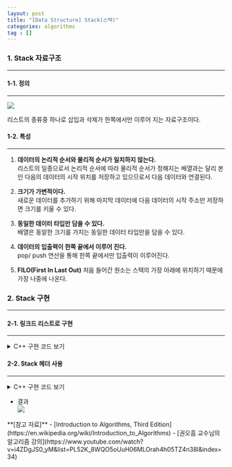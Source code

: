 ```yaml
---
layout: post
title: "[Data Structure] Stack(스택)"
categories: algorithms
tag : []
---
```


### 1. Stack 자료구조
---

#### 1-1. 정의 
---
![](https://krispedia.github.io/assets/images/stack_1.jpg)

리스트의 종류중 하나로 삽입과 삭제가 한쪽에서만 이루어 지는 자료구조이다. 

#### 1-2. 특성
---
1. **데이터의 논리적 순서와 물리적 순서가 일치하지 않는다.**  
리스트의 일종으로서 논리적 순서에 따라 물리적 순서가 정해지는 배열과는 달리 본인 다음의 데이터의 시작 위치를 저장하고 있으므로서 다음 데이터와 연결된다. 

2. **크기가 가변적이다.**  
새로운 데이터를 추가하기 위해 마지막 데이터에 다음 데이터의 시작 주소만 저장하면 크기를 키울 수 있다.  

3. **동일한 데이터 타입만 담을 수 있다.**  
배열은 동알한 크기를 가지는 동일한 데이터 타입만을 담을 수 있다.  

4. **데이터의 입출력이 한쪽 끝에서 이루어 진다.**  
pop/ push 연산을 통해 한쪽 끝에서만 입출력이 이루어진다.  

5. **FILO(First In Last Out)**
처음 들어간 원소는 스택의 가장 아래에 위치하기 때문에 가장 나중에 나온다.  

### 2. Stack 구현 
---

#### 2-1. 링크드 리스트로 구현
---

<details>
<summary>C++ 구현 코드 보기</summary>
<div markdown="1">

```cpp
```
</div>
</details>

#### 2-2. Stack 헤더 사용
---

<details>
<summary>C++ 구현 코드 보기</summary>
<div markdown="1">

```cpp
#include<iostream>
#include<stack>

using namespace std;

int main(){
    stack<int> s;
    s.push(1);
    s.push(2);
    s.push(3);

    cout<<s.top()<<endl;
    s.pop();
    cout<<s.top()<<endl;
    s.pop();
    cout<<s.top()<<endl;
    s.pop();

    return 0;
}
```
</div>
</details>


- 결과   
![](https://krispedia.github.io/assets/images/stack_2.jpg)

<div class="divider"></div>
**[참고 자료]**
- [Introduction to Algorithms, Third Edition](https://en.wikipedia.org/wiki/Introduction_to_Algorithms)
- [권오흠 교수님의 알고리즘 강의](https://www.youtube.com/watch?v=i4ZDgJS0_yM&list=PL52K_8WQO5oUuH06MLOrah4h05TZ4n38l&index=34)